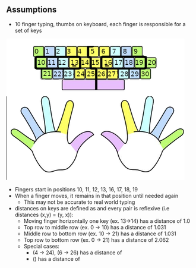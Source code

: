 ## Assumptions
- 10 finger typing, thumbs on keyboard, each finger is responsible for a set of keys

![finger responsibility](fingers.png)

- Fingers start in positions 10, 11, 12, 13, 16, 17, 18, 19
- When a finger moves, it remains in that position until needed again
  + This may not be accurate to real world typing
- distances on keys are defined as and every pair is reflexive (i.e distances (x,y) = (y, x)):
  + Moving finger horizontally one key (ex. 13->14) has a distance of 1.0
  + Top row to middle row (ex. 0 -> 10) has a distance of 1.031
  + Middle row to bottom row (ex. 10 -> 21) has a distance of 1.031
  + Top row to bottom row (ex. 0 -> 21) has a distance of 2.062
  + Special cases:
    + (4 -> 24), (6 -> 26) has a distance of
    + () has a distance of

